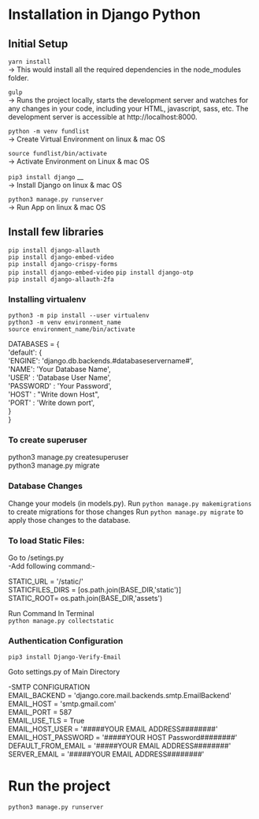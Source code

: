 # Installation in Django Python



## Initial Setup

`yarn install`  						
-> This would install all the required dependencies in the node_modules folder.

`gulp`  						
-> 	Runs the project locally, starts the development server and watches for any changes in your code, including your HTML, javascript, sass, etc. The development server is accessible at http://localhost:8000.

`python -m venv fundlist`  		
-> Create Virtual Environment on linux & mac OS

`source fundlist/bin/activate`    
-> Activate Environment on Linux & mac OS

`pip3 install django`	__				
-> Install Django on linux & mac OS

`python3 manage.py runserver	`	  		
-> Run App on linux & mac OS


## Install few libraries

`pip install django-allauth`  
`pip install django-embed-video`  
`pip install django-crispy-forms`  
`pip install django-embed-video` 
`pip install django-otp`  
`pip install django-allauth-2fa`   


### Installing virtualenv	
 
`python3 -m pip install --user virtualenv`  
`python3 -m venv environment_name`  
`source environment_name/bin/activate`  

 

DATABASES = {  
    'default': {  
        'ENGINE': 'django.db.backends.#databaseservername#',  
        'NAME': 'Your Database Name',  
        'USER' : 'Database User Name',  
        'PASSWORD' : 'Your Password',  
        'HOST' : "Write down Host",  
        'PORT' : 'Write down port',   
    }  
}  

### To create superuser 

python3 manage.py createsuperuser  
python3 manage.py migrate  

### Database Changes
Change your models (in models.py).
Run `python manage.py makemigrations` to create migrations for those changes
Run `python manage.py migrate` to apply those changes to the database.

### To load Static Files:

Go to /setings.py  
-Add following command:-  
    
STATIC_URL = '/static/'  
STATICFILES_DIRS = [os.path.join(BASE_DIR,'static')]  
STATIC_ROOT= os.path.join(BASE_DIR,'assets')  

Run Command In Terminal  
`python manage.py collectstatic`  

### Authentication Configuration

`pip3 install Django-Verify-Email`  

Goto settings.py of Main Directory
    
-SMTP CONFIGURATION  
	EMAIL_BACKEND = 'django.core.mail.backends.smtp.EmailBackend'  
	EMAIL_HOST = 'smtp.gmail.com'  
	EMAIL_PORT = 587  
	EMAIL_USE_TLS = True  
	EMAIL_HOST_USER = '#####YOUR EMAIL ADDRESS########'  
	EMAIL_HOST_PASSWORD = '#####YOUR HOST Password########'  
	DEFAULT_FROM_EMAIL = '#####YOUR EMAIL ADDRESS########'  
	SERVER_EMAIL = '#####YOUR EMAIL ADDRESS########'  
	 
	 
# Run the project

`python3 manage.py runserver`